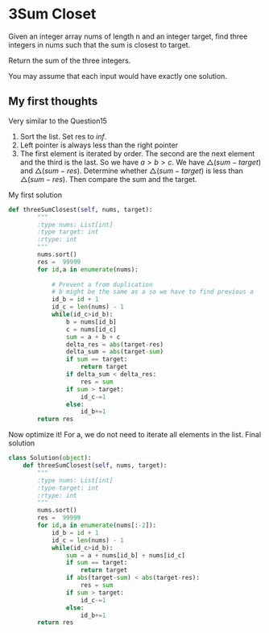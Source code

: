 # 3Sum Closet
Given an integer array nums of length n and an integer target, find three integers in nums such that the sum is closest to target.

Return the sum of the three integers.

You may assume that each input would have exactly one solution.

## My first thoughts
Very similar to the Question15
    
1. Sort the list. Set res to $inf$.
2. Left pointer is always less than the right pointer 
3. The first element is iterated by order. The second are the next element and the third is the last. So we have $a>b>c$. We have $\bigtriangleup(sum-target)$ and  $\bigtriangleup(sum-res)$. Determine whether $\bigtriangleup(sum-target)$ is less than  $\bigtriangleup(sum-res)$. Then compare the sum and the target.

My first solution
```python 
def threeSumClosest(self, nums, target):
        """
        :type nums: List[int]
        :type target: int
        :rtype: int
        """
        nums.sort()
        res =  99999
        for id,a in enumerate(nums):
            
            # Prevent a from duplication
            # b might be the same as a so we have to find previous a
            id_b = id + 1
            id_c = len(nums) - 1
            while(id_c>id_b):
                b = nums[id_b]
                c = nums[id_c]
                sum = a + b + c
                delta_res = abs(target-res)
                delta_sum = abs(target-sum)
                if sum == target:
                    return target
                if delta_sum < delta_res:
                    res = sum
                if sum > target:
                    id_c-=1
                else:
                    id_b+=1
        return res
```

Now optimize it! For a, we do not need to iterate all elements in the list.
Final solution
```python
class Solution(object):
    def threeSumClosest(self, nums, target):
        """
        :type nums: List[int]
        :type target: int
        :rtype: int
        """
        nums.sort()
        res =  99999
        for id,a in enumerate(nums[:-2]):
            id_b = id + 1
            id_c = len(nums) - 1
            while(id_c>id_b):
                sum = a + nums[id_b] + nums[id_c]
                if sum == target:
                    return target
                if abs(target-sum) < abs(target-res):
                    res = sum
                if sum > target:
                    id_c-=1
                else:
                    id_b+=1
        return res

 